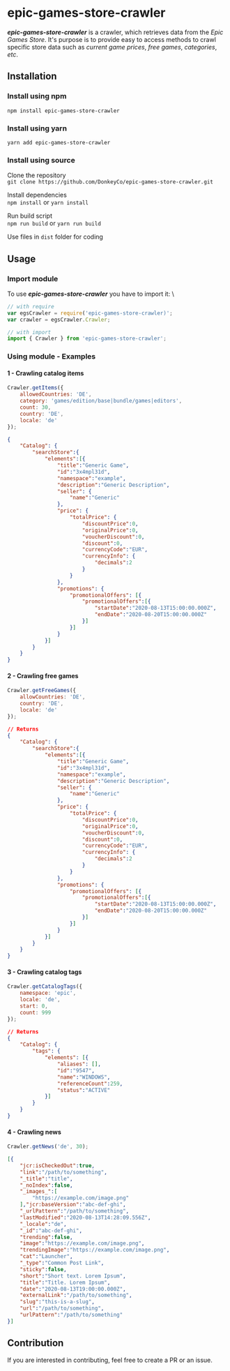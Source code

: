 # epic-games-store-crawler

***epic-games-store-crawler*** is a crawler, which retrieves data from the *Epic Games Store*. It's purpose is to provide easy to access methods to crawl specific store data such as *current game prices*, *free games*, *categories*, *etc*. 

## Installation

### Install using npm

`npm install epic-games-store-crawler`

### Install using yarn

`yarn add epic-games-store-crawler`

### Install using source

Clone the repository  \
```git clone https://github.com/DonkeyCo/epic-games-store-crawler.git```

Install dependencies \
`npm install` or `yarn install`

Run build script \
`npm run build` or `yarn run build`

Use files in `dist` folder for coding

## Usage

### Import module

To use ***epic-games-store-crawler*** you have to import it: \
```js
// with require
var egsCrawler = require('epic-games-store-crawler)';
var crawler = egsCrawler.Crawler;
```

```js
// with import
import { Crawler } from 'epic-games-store-crawler';
```

### Using module - Examples


#### 1 - Crawling catalog items

```js
Crawler.getItems({
    allowedCountries: 'DE',
    category: 'games/edition/base|bundle/games|editors',
    count: 30,
    country: 'DE',
    locale: 'de'
});
```

```json
{
    "Catalog": {
        "searchStore":{
            "elements":[{
                "title":"Generic Game",
                "id":"3x4mpl31d",
                "namespace":"example",
                "description":"Generic Description",
                "seller": {
                    "name":"Generic"
                },
                "price": {
                    "totalPrice": {
                        "discountPrice":0,
                        "originalPrice":0,
                        "voucherDiscount":0,
                        "discount":0,
                        "currencyCode":"EUR",
                        "currencyInfo": {
                            "decimals":2
                        }
                    }
                },
                "promotions": { 
                    "promotionalOffers": [{
                        "promotionalOffers":[{
                            "startDate":"2020-08-13T15:00:00.000Z",
                            "endDate":"2020-08-20T15:00:00.000Z"
                        }]
                    }]
                }
            }]
        }
    }
}
```


#### 2 - Crawling free games

```js
Crawler.getFreeGames({
    allowCountries: 'DE',
    country: 'DE',
    locale: 'de'
});
```

```json
// Returns
{
    "Catalog": {
        "searchStore":{
            "elements":[{
                "title":"Generic Game",
                "id":"3x4mpl31d",
                "namespace":"example",
                "description":"Generic Description",
                "seller": {
                    "name":"Generic"
                },
                "price": {
                    "totalPrice": {
                        "discountPrice":0,
                        "originalPrice":0,
                        "voucherDiscount":0,
                        "discount":0,
                        "currencyCode":"EUR",
                        "currencyInfo": {
                            "decimals":2
                        }
                    }
                },
                "promotions": { 
                    "promotionalOffers": [{
                        "promotionalOffers":[{
                            "startDate":"2020-08-13T15:00:00.000Z",
                            "endDate":"2020-08-20T15:00:00.000Z"
                        }]
                    }]
                }
            }]
        }
    }
}
```

#### 3 - Crawling catalog tags

```js
Crawler.getCatalogTags({
    namespace: 'epic',
    locale: 'de',
    start: 0,
    count: 999
});
```

```json
// Returns
{
    "Catalog": {
        "tags": {
            "elements": [{
                "aliases": [],
                "id":"9547",
                "name":"WINDOWS",
                "referenceCount":259,
                "status":"ACTIVE"  
            }]
        }
    }
}
```

#### 4 - Crawling news

```js
Crawler.getNews('de', 30);
```

```json
[{
    "jcr:isCheckedOut":true,
    "link":"/path/to/something",
    "_title":"title",
    "_noIndex":false,
    "_images_":[
        "https://example.com/image.png"
    ],"jcr:baseVersion":"abc-def-ghi",
    "_urlPattern":"/path/to/something",
    "lastModified":"2020-08-13T14:28:09.556Z",
    "_locale":"de",
    "_id":"abc-def-ghi",
    "trending":false,
    "image":"https://example.com/image.png",
    "trendingImage":"https://example.com/image.png",
    "cat":"Launcher",
    "_type":"Common Post Link",
    "sticky":false,
    "short":"Short text. Lorem Ipsum",
    "title":"Title. Lorem Ipsum",
    "date":"2020-08-13T19:00:00.000Z",
    "externalLink":"/path/to/something",
    "slug":"this-is-a-slug",
    "url":"/path/to/something",
    "urlPattern":"/path/to/something"
}]
```

## Contribution

If you are interested in contributing, feel free to create a PR or an issue.